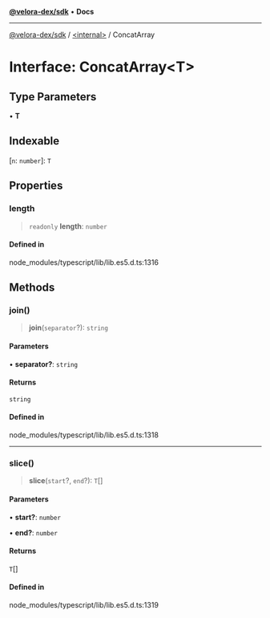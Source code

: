 [**@velora-dex/sdk**](../../README.md) • **Docs**

***

[@velora-dex/sdk](../../globals.md) / [\<internal\>](../README.md) / ConcatArray

# Interface: ConcatArray\<T\>

## Type Parameters

• **T**

## Indexable

 \[`n`: `number`\]: `T`

## Properties

### length

> `readonly` **length**: `number`

#### Defined in

node\_modules/typescript/lib/lib.es5.d.ts:1316

## Methods

### join()

> **join**(`separator`?): `string`

#### Parameters

• **separator?**: `string`

#### Returns

`string`

#### Defined in

node\_modules/typescript/lib/lib.es5.d.ts:1318

***

### slice()

> **slice**(`start`?, `end`?): `T`[]

#### Parameters

• **start?**: `number`

• **end?**: `number`

#### Returns

`T`[]

#### Defined in

node\_modules/typescript/lib/lib.es5.d.ts:1319
